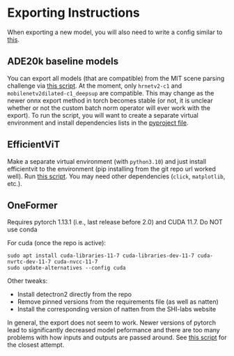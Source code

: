 # Exporting Instructions

When exporting a new model, you will also need to write a config similar to [this](../semantic_inference/config/models/ade20k-efficientvit_seg_l2.yaml).

## ADE20k baseline models

You can export all models (that are compatible) from the MIT scene parsing challenge via [this script](export_mit_semseg.py).
At the moment, only `hrnetv2-c1` and `mobilenetv2dilated-c1_deepsup` are compatible.
This may change as the newer onnx export method in torch becomes stable (or not, it is unclear whether or not the custom batch norm operator will ever work with the export).
To run the script, you will want to create a separate virtual environment and install dependencies lists in the [pyproject file](../pyproject.toml).

## EfficientViT

Make a separate virtual environment (with `python3.10`) and just install efficientvit to the environment (pip installing from the git repo url worked well).
Run [this script](export_efficientvit.py). You may need other dependencies (`click`, `matplotlib`, etc.).

## OneFormer

Requires pytorch 1.13.1 (i.e., last release before 2.0) and CUDA 11.7. Do NOT use conda

For cuda (once the repo is active):
```
sudo apt install cuda-libraries-11-7 cuda-libraries-dev-11-7 cuda-nvrtc-dev-11-7 cuda-nvcc-11-7
sudo update-alternatives --config cuda
```

Other tweaks:
- Install detectron2 directly from the repo
- Remove pinned versions from the requirements file (as well as natten)
- Install the corresponding version of natten from the SHI-labs website

In general, the export does not seem to work.
Newer versions of pytorch lead to significantly decreased model peformance and there are too many problems with how inputs and outputs are passed around.
See [this script](export_oneformer.py) for the closest attempt.
